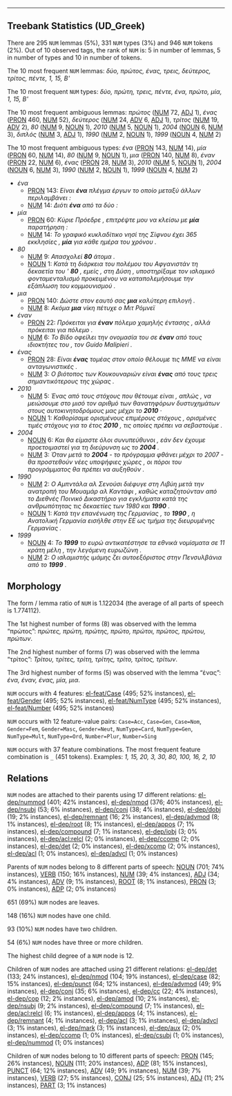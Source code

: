 

--------------------------------------------------------------------------------

## Treebank Statistics (UD_Greek)

There are 295 `NUM` lemmas (5%), 331 `NUM` types (3%) and 946 `NUM` tokens (2%).
Out of 10 observed tags, the rank of `NUM` is: 5 in number of lemmas, 5 in number of types and 10 in number of tokens.

The 10 most frequent `NUM` lemmas: <em>δύο, πρώτος, ένας, τρεις, δεύτερος, τρίτος, πέντε, 1, 15, Β'</em>

The 10 most frequent `NUM` types:  <em>δύο, πρώτη, τρεις, πέντε, ένα, πρώτο, μία, 1, 15, Β'</em>

The 10 most frequent ambiguous lemmas: <em>πρώτος</em> ([NUM]() 72, [ADJ]() 1), <em>ένας</em> ([PRON]() 460, [NUM]() 52), <em>δεύτερος</em> ([NUM]() 24, [ADV]() 6, [ADJ]() 1), <em>τρίτος</em> ([NUM]() 19, [ADV]() 2), <em>80</em> ([NUM]() 9, [NOUN]() 1), <em>2010</em> ([NUM]() 5, [NOUN]() 1), <em>2004</em> ([NOUN]() 6, [NUM]() 3), <em>διπλός</em> ([NUM]() 3, [ADJ]() 1), <em>1990</em> ([NUM]() 2, [NOUN]() 1), <em>1999</em> ([NOUN]() 4, [NUM]() 2)

The 10 most frequent ambiguous types:  <em>ένα</em> ([PRON]() 143, [NUM]() 14), <em>μία</em> ([PRON]() 60, [NUM]() 14), <em>80</em> ([NUM]() 9, [NOUN]() 1), <em>μια</em> ([PRON]() 140, [NUM]() 8), <em>έναν</em> ([PRON]() 22, [NUM]() 6), <em>ένας</em> ([PRON]() 28, [NUM]() 3), <em>2010</em> ([NUM]() 5, [NOUN]() 1), <em>2004</em> ([NOUN]() 6, [NUM]() 3), <em>1990</em> ([NUM]() 2, [NOUN]() 1), <em>1999</em> ([NOUN]() 4, [NUM]() 2)


* <em>ένα</em>
  * [PRON]() 143: <em>Είναι <b>ένα</b> πλέγμα έργων το οποίο μεταξύ άλλων περιλαμβάνει :</em>
  * [NUM]() 14: <em>Διότι <b>ένα</b> από τα δύο :</em>
* <em>μία</em>
  * [PRON]() 60: <em>Κύριε Πρόεδρε , επιτρέψτε μου να κλείσω με <b>μία</b> παρατήρηση :</em>
  * [NUM]() 14: <em>Το γραφικό κυκλαδίτικο νησί της Σίφνου έχει 365 εκκλησίες , <b>μία</b> για κάθε ημέρα του χρόνου .</em>
* <em>80</em>
  * [NUM]() 9: <em>Απασχολεί <b>80</b> άτομα .</em>
  * [NOUN]() 1: <em>Κατά τη διάρκεια του πολέμου του Αφγανιστάν τη δεκαετία του ' <b>80</b> , εμείς , στη Δύση , υποστηρίξαμε τον ισλαμικό φονταμενταλισμό προκειμένου να καταπολεμήσουμε την εξάπλωση του κομμουνισμού .</em>
* <em>μια</em>
  * [PRON]() 140: <em>Δώστε στον εαυτό σας <b>μια</b> καλύτερη επιλογή .</em>
  * [NUM]() 8: <em>Ακόμα <b>μια</b> νίκη πέτυχε ο Μιτ Ρόμνεϊ</em>
* <em>έναν</em>
  * [PRON]() 22: <em>Πρόκειται για <b>έναν</b> πόλεμο χαμηλής έντασης , αλλά πρόκειται για πόλεμο .</em>
  * [NUM]() 6: <em>Το Βίδο οφείλει την ονομασία του σε <b>έναν</b> από τους ιδιοκτήτες του , τον Guido Malipieri .</em>
* <em>ένας</em>
  * [PRON]() 28: <em>Είναι <b>ένας</b> τομέας στον οποίο θέλουμε τις ΜΜΕ να είναι ανταγωνιστικές .</em>
  * [NUM]() 3: <em>Ο βιότοπος των Κουκουναριών είναι <b>ένας</b> από τους τρεις σημαντικότερους της χώρας .</em>
* <em>2010</em>
  * [NUM]() 5: <em>Ένας από τους στόχους που θέτουμε είναι , απλώς , να μειώσουμε στο μισό τον αριθμό των θανατηφόρων δυστυχημάτων στους αυτοκινητοδρόμους μας μέχρι το <b>2010</b> ·</em>
  * [NOUN]() 1: <em>Καθορίσαμε ορισμένους επιμέρους στόχους , ορισμένες τιμές στόχους για το έτος <b>2010</b> , τις οποίες πρέπει να σεβαστούμε .</em>
* <em>2004</em>
  * [NOUN]() 6: <em>Και θα είμαστε όλοι συνυπεύθυνοι , εάν δεν έχουμε προετοιμαστεί για τη διεύρυνση ως το <b>2004</b> .</em>
  * [NUM]() 3: <em>Όταν μετά το <b>2004</b> - το πρόγραμμα φθάνει μέχρι το 2007 - θα προστεθούν νέες υποψήφιες χώρες , οι πόροι του προγράμματος θα πρέπει να αυξηθούν .</em>
* <em>1990</em>
  * [NUM]() 2: <em>Ο Αμπντάλα αλ Σενούσι διέφυγε στη Λιβύη μετά την ανατροπή του Μουαμάρ αλ Καντάφι , καθώς καταζητούνταν από το Διεθνές Ποινικό Δικαστήριο για εγκλήματα κατά της ανθρωπότητας τις δεκαετίες των 1980 και <b>1990</b> .</em>
  * [NOUN]() 1: <em>Κατά την επανένωση της Γερμανίας , το <b>1990</b> , η Ανατολική Γερμανία εισήλθε στην ΕΕ ως τμήμα της διευρυμένης Γερμανίας .</em>
* <em>1999</em>
  * [NOUN]() 4: <em>Το <b>1999</b> το ευρώ αντικατέστησε τα εθνικά νομίσματα σε 11 κράτη μέλη , την λεγόμενη ευρωζώνη .</em>
  * [NUM]() 2: <em>Ο ισλαμιστής ιμάμης ζει αυτοεξόριστος στην Πενσυλβάνια από το <b>1999</b> .</em>

## Morphology

The form / lemma ratio of `NUM` is 1.122034 (the average of all parts of speech is 1.774112).

The 1st highest number of forms (8) was observed with the lemma “πρώτος”: <em>πρώτες, πρώτη, πρώτης, πρώτο, πρώτοι, πρώτος, πρώτου, πρώτων</em>.

The 2nd highest number of forms (7) was observed with the lemma “τρίτος”: <em>Τρίτου, τρίτες, τρίτη, τρίτης, τρίτο, τρίτος, τρίτων</em>.

The 3rd highest number of forms (5) was observed with the lemma “ένας”: <em>ένα, έναν, ένας, μία, μια</em>.

`NUM` occurs with 4 features: [el-feat/Case]() (495; 52% instances), [el-feat/Gender]() (495; 52% instances), [el-feat/NumType]() (495; 52% instances), [el-feat/Number]() (495; 52% instances)

`NUM` occurs with 12 feature-value pairs: `Case=Acc`, `Case=Gen`, `Case=Nom`, `Gender=Fem`, `Gender=Masc`, `Gender=Neut`, `NumType=Card`, `NumType=Gen`, `NumType=Mult`, `NumType=Ord`, `Number=Plur`, `Number=Sing`

`NUM` occurs with 37 feature combinations.
The most frequent feature combination is `_` (451 tokens).
Examples: <em>1, 15, 20, 3, 30, 80, 100, 16, 2, 10</em>


## Relations

`NUM` nodes are attached to their parents using 17 different relations: [el-dep/nummod]() (401; 42% instances), [el-dep/nmod]() (376; 40% instances), [el-dep/nsubj]() (53; 6% instances), [el-dep/conj]() (38; 4% instances), [el-dep/dobj]() (19; 2% instances), [el-dep/remnant]() (16; 2% instances), [el-dep/advmod]() (8; 1% instances), [el-dep/root]() (8; 1% instances), [el-dep/appos]() (7; 1% instances), [el-dep/compound]() (7; 1% instances), [el-dep/iobj]() (3; 0% instances), [el-dep/acl:relcl]() (2; 0% instances), [el-dep/ccomp]() (2; 0% instances), [el-dep/det]() (2; 0% instances), [el-dep/xcomp]() (2; 0% instances), [el-dep/acl]() (1; 0% instances), [el-dep/advcl]() (1; 0% instances)

Parents of `NUM` nodes belong to 8 different parts of speech: [NOUN]() (701; 74% instances), [VERB]() (150; 16% instances), [NUM]() (39; 4% instances), [ADJ]() (34; 4% instances), [ADV]() (9; 1% instances), [ROOT]() (8; 1% instances), [PRON]() (3; 0% instances), [ADP]() (2; 0% instances)

651 (69%) `NUM` nodes are leaves.

148 (16%) `NUM` nodes have one child.

93 (10%) `NUM` nodes have two children.

54 (6%) `NUM` nodes have three or more children.

The highest child degree of a `NUM` node is 12.

Children of `NUM` nodes are attached using 21 different relations: [el-dep/det]() (133; 24% instances), [el-dep/nmod]() (104; 19% instances), [el-dep/case]() (82; 15% instances), [el-dep/punct]() (64; 12% instances), [el-dep/advmod]() (49; 9% instances), [el-dep/conj]() (35; 6% instances), [el-dep/cc]() (22; 4% instances), [el-dep/cop]() (12; 2% instances), [el-dep/amod]() (10; 2% instances), [el-dep/nsubj]() (9; 2% instances), [el-dep/compound]() (7; 1% instances), [el-dep/acl:relcl]() (6; 1% instances), [el-dep/appos]() (4; 1% instances), [el-dep/remnant]() (4; 1% instances), [el-dep/acl]() (3; 1% instances), [el-dep/advcl]() (3; 1% instances), [el-dep/mark]() (3; 1% instances), [el-dep/aux]() (2; 0% instances), [el-dep/ccomp]() (1; 0% instances), [el-dep/csubj]() (1; 0% instances), [el-dep/nummod]() (1; 0% instances)

Children of `NUM` nodes belong to 10 different parts of speech: [PRON]() (145; 26% instances), [NOUN]() (111; 20% instances), [ADP]() (81; 15% instances), [PUNCT]() (64; 12% instances), [ADV]() (49; 9% instances), [NUM]() (39; 7% instances), [VERB]() (27; 5% instances), [CONJ]() (25; 5% instances), [ADJ]() (11; 2% instances), [PART]() (3; 1% instances)

